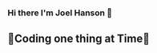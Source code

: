 ### Hi there I'm Joel Hanson 👋

## 🐲Coding one thing at Time🦄
<!--
**Squizyton/Squizyton** is a ✨ _special_ ✨ repository because its `README.md` (this file) appears on your GitHub profile.

Here are some ideas to get you started:

- 🔭 I’m currently working on ...
- 🐼 Known Languagues: C#, C++, HTML, CSS
- 🍂 Game Engines: Unity, Unreal, Monogame
- 🍎 Currently Employed by Tevolve as a game programmer
- 🌱 I’m currently learning ...
- 👯 I’m looking to collaborate on any project involving a game
- 🤔 I’m looking for help with Neural Networks and Navmesh
- 💬 Ask me about the desert pie!
- 📫 How to reach me: ...
- 😄 Pronouns: ...
- ⚡ Fun fact: ...
-->





